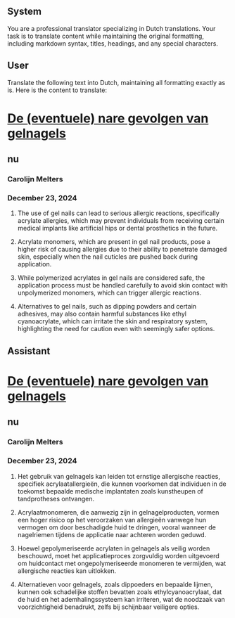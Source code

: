 ## System

You are a professional translator specializing in Dutch translations. 
Your task is to translate content while maintaining the original formatting, including markdown syntax, 
titles, headings, and any special characters.

## User

Translate the following text into Dutch, maintaining all formatting exactly as is.
Here is the content to translate:
# [De (eventuele) nare gevolgen van gelnagels](https://advance.lexis.com/api/document?collection=news&id=urn:contentItem:6F36-3X13-RW7J-K104-00000-00&context=1519360)
## nu
### Carolijn Melters
### December 23, 2024

1. The use of gel nails can lead to serious allergic reactions, specifically acrylate allergies, which may prevent individuals from receiving certain medical implants like artificial hips or dental prosthetics in the future.

2. Acrylate monomers, which are present in gel nail products, pose a higher risk of causing allergies due to their ability to penetrate damaged skin, especially when the nail cuticles are pushed back during application.

3. While polymerized acrylates in gel nails are considered safe, the application process must be handled carefully to avoid skin contact with unpolymerized monomers, which can trigger allergic reactions.

4. Alternatives to gel nails, such as dipping powders and certain adhesives, may also contain harmful substances like ethyl cyanoacrylate, which can irritate the skin and respiratory system, highlighting the need for caution even with seemingly safer options.

## Assistant

# [De (eventuele) nare gevolgen van gelnagels](https://advance.lexis.com/api/document?collection=news&id=urn:contentItem:6F36-3X13-RW7J-K104-00000-00&context=1519360)
## nu
### Carolijn Melters
### December 23, 2024

1. Het gebruik van gelnagels kan leiden tot ernstige allergische reacties, specifiek acrylaatallergieën, die kunnen voorkomen dat individuen in de toekomst bepaalde medische implantaten zoals kunstheupen of tandprotheses ontvangen.

2. Acrylaatmonomeren, die aanwezig zijn in gelnagelproducten, vormen een hoger risico op het veroorzaken van allergieën vanwege hun vermogen om door beschadigde huid te dringen, vooral wanneer de nagelriemen tijdens de applicatie naar achteren worden geduwd.

3. Hoewel gepolymeriseerde acrylaten in gelnagels als veilig worden beschouwd, moet het applicatieproces zorgvuldig worden uitgevoerd om huidcontact met ongepolymeriseerde monomeren te vermijden, wat allergische reacties kan uitlokken.

4. Alternatieven voor gelnagels, zoals dippoeders en bepaalde lijmen, kunnen ook schadelijke stoffen bevatten zoals ethylcyanoacrylaat, dat de huid en het ademhalingssysteem kan irriteren, wat de noodzaak van voorzichtigheid benadrukt, zelfs bij schijnbaar veiligere opties.

